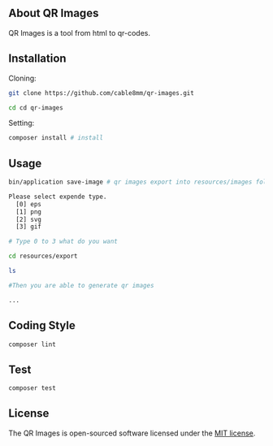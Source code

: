 ## About QR Images

QR Images is a tool from html to qr-codes.

## Installation

Cloning:

```sh
git clone https://github.com/cable8mm/qr-images.git

cd cd qr-images
```

Setting:

```sh
composer install # install
```

## Usage

```sh
bin/application save-image # qr images export into resources/images folder

Please select expende type.
  [0] eps
  [1] png
  [2] svg
  [3] gif

# Type 0 to 3 what do you want

cd resources/export

ls

#Then you are able to generate qr images

...

```

## Coding Style

```sh
composer lint
```

## Test

```sh
composer test
```

## License

The QR Images is open-sourced software licensed under the [MIT license](http://opensource.org/licenses/MIT).
